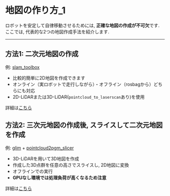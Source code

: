 # 地図の作り方_1
ロボットを安定して自律移動させるためには, **正確な地図の作成が不可欠**です.  
ここでは, 代表的な2つの地図作成手法を紹介します.  

---

## 方法1: 二次元地図の作成
例: [slam_toolbox](https://github.com/SteveMacenski/slam_toolbox)  
- 比較的簡単に2D地図を作成できます
- オンライン（実ロボットで走行しながら）・オフライン（rosbagから）どちらにも対応
- 2D-LiDARまたは3D-LiDAR(`pointcloud_to_laserscan`あり)を使用  

詳細は[こちら](./slam_toolbox.md)

## 方法2: 三次元地図の作成後, スライスして二次元地図を作成
例: [glim](https://github.com/koide3/glim) + [pointcloud2pgm_slicer](https://github.com/cafeline/pointcloud2pgm_slicer)  
- 3D-LiDARを用いて3D地図を作成
- 作成した3D点群を任意の高さでスライスし, 2D地図に変換
- オフラインでの実行
- **GPUなし環境では処理負荷が高くなるため注意**

詳細は[こちら](./glim.md)


